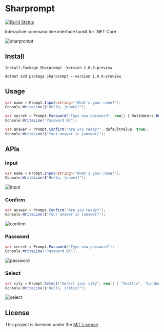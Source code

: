 # Sharprompt

[![Build Status](https://dev.azure.com/shibayan/Sharprompt/_apis/build/status/Build%20Sharprompt?branchName=master)](https://dev.azure.com/shibayan/Sharprompt/_build/latest?definitionId=34&branchName=master)

Interactive command line interface tookit for .NET Core

![sharprompt](https://user-images.githubusercontent.com/1356444/62227794-87506e00-b3f7-11e9-84ae-06c9a900448b.gif)

## Install

```
Install-Package Sharprompt -Version 1.0.0-preview
```

```
dotnet add package Sharprompt --version 1.0.0-preview
```

## Usage

```csharp
var name = Prompt.Input<string>("What's your name?");
Console.WriteLine($"Hello, {name}!");

var secret = Prompt.Password("Type new password", new[] { Validators.Required(), Validators.MinLength(8) });
Console.WriteLine("Password OK");

var answer = Prompt.Confirm("Are you ready?", defaultValue: true);
Console.WriteLine($"Your answer is {answer}");
```

## APIs

### Input

```csharp
var name = Prompt.Input<string>("What's your name?");
Console.WriteLine($"Hello, {name}!");
```

![input](https://user-images.githubusercontent.com/1356444/62228275-50c72300-b3f8-11e9-8d51-63892e8eeaaa.gif)

### Confirm

```csharp
var answer = Prompt.Confirm("Are you ready?");
Console.WriteLine($"Your answer is {answer}");
```

![confirm](https://user-images.githubusercontent.com/1356444/62229064-e0210600-b3f9-11e9-8c52-b9c9257811c0.gif)

### Password

```csharp
var secret = Prompt.Password("Type new password");
Console.WriteLine("Password OK");
```

![password](https://user-images.githubusercontent.com/1356444/62228952-9fc18800-b3f9-11e9-98ea-3aa52ee84e93.gif)

### Select

```csharp
var city = Prompt.Select("Select your city", new[] { "Seattle", "London", "Tokyo" });
Console.WriteLine($"Hello, {city}!");
```

![select](https://user-images.githubusercontent.com/1356444/62228719-2de93e80-b3f9-11e9-8be5-f19e6ef58aeb.gif)

## License

This project is licensed under the [MIT License](https://github.com/shibayan/Sharprompt/blob/master/LICENSE)